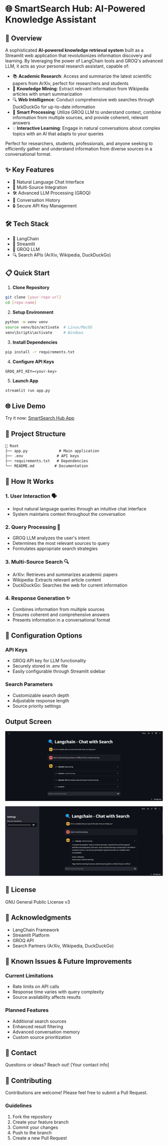 # 🌐 SmartSearch Hub: AI-Powered Knowledge Assistant

## 🚀 Overview
A sophisticated **AI-powered knowledge retrieval system** built as a Streamlit web application that revolutionizes information discovery and learning. By leveraging the power of LangChain tools and GROQ's advanced LLM, it acts as your personal research assistant, capable of:

- 📚 **Academic Research**: Access and summarize the latest scientific papers from ArXiv, perfect for researchers and students
- 📖 **Knowledge Mining**: Extract relevant information from Wikipedia articles with smart summarization
- 🔍 **Web Intelligence**: Conduct comprehensive web searches through DuckDuckGo for up-to-date information
- 🤖 **Smart Processing**: Utilize GROQ LLM to understand context, combine information from multiple sources, and provide coherent, relevant answers
- 💡 **Interactive Learning**: Engage in natural conversations about complex topics with an AI that adapts to your queries

Perfect for researchers, students, professionals, and anyone seeking to efficiently gather and understand information from diverse sources in a conversational format.

## ✨ Key Features


- 💬 Natural Language Chat Interface
- 🔄 Multi-Source Integration
- 🛠️ Advanced LLM Processing (GROQ)
- 📝 Conversation History
- 🔒 Secure API Key Management

## 🛠️ Tech Stack

- 🤖 LangChain
- 🌊 Streamlit
- 🧠 GROQ LLM
- 🔍 Search APIs (ArXiv, Wikipedia, DuckDuckGo)

## 📋 Quick Start

1. **Clone Repository**
```bash
git clone [your-repo-url]
cd [repo-name]
```

2. **Setup Environment**
```bash
python -m venv venv
source venv/bin/activate  # Linux/MacOS
venv\Scripts\activate     # Windows
```

3. **Install Dependencies**
```bash
pip install -r requirements.txt
```

4. **Configure API Keys**
```env
GROQ_API_KEY=<your-key>
```

5. **Launch App**
```bash
streamlit run app.py
```

## 🌐 Live Demo
Try it now: [SmartSearch Hub App](https://smart-search-app.streamlit.app/)

## 📂 Project Structure
```
📂 Root
├── app.py              # Main application
├── .env               # API keys
├── requirements.txt   # Dependencies
└── README.md         # Documentation
```

## 🔄 How It Works

### 1. **User Interaction** 🗣️
- Input natural language queries through an intuitive chat interface
- System maintains context throughout the conversation

### 2. **Query Processing** 🧠
- GROQ LLM analyzes the user's intent
- Determines the most relevant sources to query
- Formulates appropriate search strategies

### 3. **Multi-Source Search** 🔍
- ArXiv: Retrieves and summarizes academic papers
- Wikipedia: Extracts relevant article content
- DuckDuckGo: Searches the web for current information

### 4. **Response Generation** ✨
- Combines information from multiple sources
- Ensures coherent and comprehensive answers
- Presents information in a conversational format

## 🔧 Configuration Options

### API Keys
- GROQ API key for LLM functionality
- Securely stored in .env file
- Easily configurable through Streamlit sidebar

### Search Parameters
- Customizable search depth
- Adjustable response length
- Source priority settings

## Output Screen

![alt text](image-1.png)

![alt text](image.png)

## 📜 License
GNU General Public License v3

## 🤝 Acknowledgments

- LangChain Framework
- Streamlit Platform
- GROQ API
- Search Partners (ArXiv, Wikipedia, DuckDuckGo)

## 🐛 Known Issues & Future Improvements

### Current Limitations
- Rate limits on API calls
- Response time varies with query complexity
- Source availability affects results

### Planned Features
- Additional search sources
- Enhanced result filtering
- Advanced conversation memory
- Custom source prioritization

## 📧 Contact
Questions or ideas? Reach out! [Your contact info]

## 🤝 Contributing
Contributions are welcome! Please feel free to submit a Pull Request.

### Guidelines
1. Fork the repository
2. Create your feature branch
3. Commit your changes
4. Push to the branch
5. Create a new Pull Request
